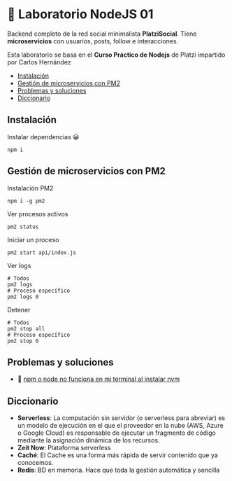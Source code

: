 # 🔬 Laboratorio NodeJS 01

Backend completo de la red social minimalista **PlatziSocial**. Tiene **microservicios** con usuarios, posts, follow e interacciones. 

Esta laboratorio se basa en el **Curso Práctico de Nodejs** de Platzi impartido por Carlos Hernández 

* [Instalación](#instalación)
* [Gestión de microservicios con PM2](#gestión-de-microservicios-con-PM2)
* [Problemas y soluciones](#problemas-y-soluciones)
* [Diccionario](#diccionario)

## Instalación

Instalar dependencias 😀
```
npm i
```

## Gestión de microservicios con PM2

Instalación PM2
```
npm i -g pm2
```

Ver procesos activos
```
pm2 status
```

Iniciar un proceso
```
pm2 start api/index.js
```

Ver logs
```shell
# Todos
pm2 logs
# Proceso específico
pm2 logs 0
```

Detener
```
# Todos
pm2 stop all
# Proceso específico
pm2 stop 0
```

## Problemas y soluciones

* 🔗 [npm o node no funciona en mi terminal al instalar nvm](https://gist.github.com/juanlopezdev/06f72d6b301881803bd830ff27710e7a#problema-1-npm-o-node--v-no-funciona-en-mi-terminal)

## Diccionario

* **Serverless**: La computación sin servidor (o serverless para abreviar) es un modelo de ejecución en el que el proveedor en la nube (AWS, Azure o Google Cloud) es responsable de ejecutar un fragmento de código mediante la asignación dinámica de los recursos. 
* **Zeit Now**: Plataforma serverless
* **Caché**: El Cache es una forma más rápida de servir contenido que ya conocemos.
* **Redis**: BD en memoria. Hace que toda la gestión automática y sencilla
